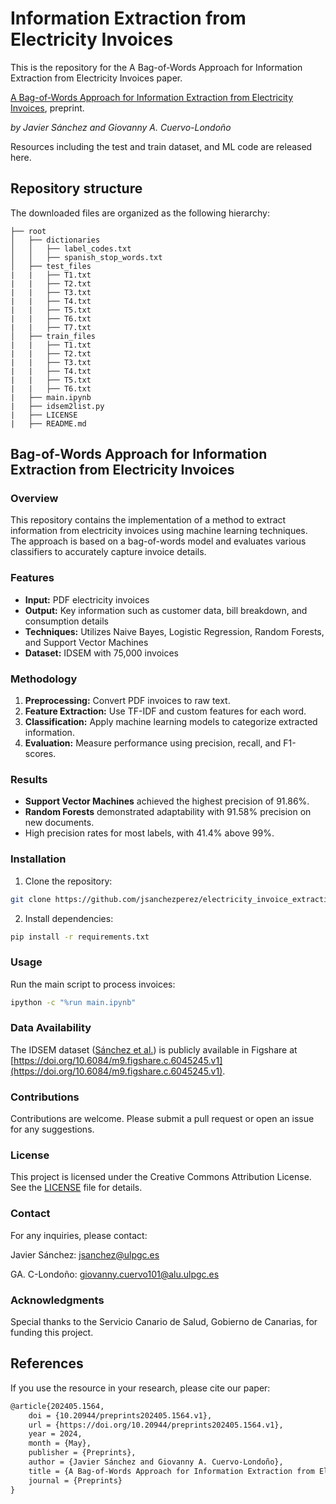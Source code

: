 # Information Extraction from Electricity Invoices

This is the repository for the A Bag-of-Words Approach for Information Extraction from Electricity Invoices paper.

[A Bag-of-Words Approach for Information Extraction from Electricity Invoices](https://www.preprints.org/manuscript/202405.1564/v1), preprint.

*by Javier Sánchez and Giovanny A. Cuervo-Londoño* 

Resources including the test and train dataset, and ML code are released here.

## Repository structure

The downloaded files are organized as the following hierarchy:

```plain
├── root
│   ├── dictionaries
│   │   ├── label_codes.txt
│   │   ├── spanish_stop_words.txt
│   ├── test_files
|   |   ├── T1.txt
|   |   ├── T2.txt
|   |   ├── T3.txt
|   |   ├── T4.txt
|   |   ├── T5.txt
|   |   ├── T6.txt
|   |   ├── T7.txt
│   ├── train_files
|   |   ├── T1.txt
|   |   ├── T2.txt
|   |   ├── T3.txt
|   |   ├── T4.txt
|   |   ├── T5.txt
|   |   ├── T6.txt
|   ├── main.ipynb
|   ├── idsem2list.py
|   ├── LICENSE
|   ├── README.md
```

## Bag-of-Words Approach for Information Extraction from Electricity Invoices

### Overview
This repository contains the implementation of a method to extract information from electricity invoices using machine learning techniques. The approach is based on a bag-of-words model and evaluates various classifiers to accurately capture invoice details.

### Features
  * **Input:** PDF electricity invoices
  * **Output:** Key information such as customer data, bill breakdown, and consumption details
  * **Techniques:** Utilizes Naive Bayes, Logistic Regression, Random Forests, and Support Vector Machines
  * **Dataset:** IDSEM with 75,000 invoices
### Methodology
  1. **Preprocessing:** Convert PDF invoices to raw text.
  2. **Feature Extraction:** Use TF-IDF and custom features for each word.
  3. **Classification:** Apply machine learning models to categorize extracted information.
  4. **Evaluation:** Measure performance using precision, recall, and F1-scores.
### Results
  * **Support Vector Machines** achieved the highest precision of 91.86%.
  * **Random Forests** demonstrated adaptability with 91.58% precision on new documents.
  * High precision rates for most labels, with 41.4% above 99%.

### Installation
  1. Clone the repository:
  ```bash
  git clone https://github.com/jsanchezperez/electricity_invoice_extraction.git
  ```
  2. Install dependencies:
  ```bash
  pip install -r requirements.txt
  ```
### Usage
Run the main script to process invoices:
  ```bash
  ipython -c "%run main.ipynb"
  ```
### Data Availability
The IDSEM dataset ([Sánchez et al.](https://www.nature.com/articles/s41597-022-01885-3)) is publicly available in Figshare at [https://doi.org/10.6084/m9.figshare.c.6045245.v1](https://doi.org/10.6084/m9.figshare.c.6045245.v1).


### Contributions
Contributions are welcome. Please submit a pull request or open an issue for any suggestions.

### License
This project is licensed under the Creative Commons Attribution License. See the [LICENSE](https://github.com/jsanchezperez/electricity_invoice_extraction/blob/main/LICENSE) file for details.

### Contact
For any inquiries, please contact:

  Javier Sánchez: [jsanchez@ulpgc.es](URL)
 
  GA. C-Londoño: [giovanny.cuervo101@alu.ulpgc.es](URL)

### Acknowledgments
Special thanks to the Servicio Canario de Salud, Gobierno de Canarias, for funding this project.

## References
If you use the resource in your research, please cite our paper:
```tex
@article{202405.1564,
	doi = {10.20944/preprints202405.1564.v1},
	url = {https://doi.org/10.20944/preprints202405.1564.v1},
	year = 2024,
	month = {May},
	publisher = {Preprints},
	author = {Javier Sánchez and Giovanny A. Cuervo-Londoño},
	title = {A Bag-of-Words Approach for Information Extraction from Electricity Invoices},
	journal = {Preprints}
}
```

